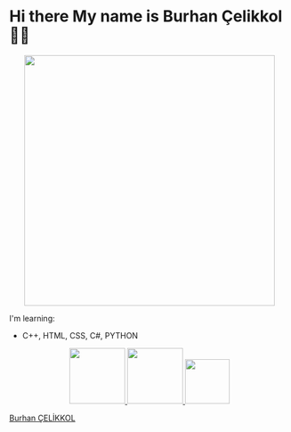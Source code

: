 # Hi there My name is Burhan Çelikkol 👋🏻

<p align=center><img align="center" src="https://trhiphopgundemi.com/green_stable.gif" width="450"></p>

I'm learning:
<br>
 * C++, HTML, CSS, C#, PYTHON

<p align=center> <a href="https://github.com/burhanclkkl">        <img src="https://rapidapi.com/blog/wp-content/uploads/2017/01/octocat.gif" width="100"> </a> 
<a href="https://www.linkedin.com/in/burhan-clkkl/">        <img src="https://i.pinimg.com/originals/de/b4/6f/deb46f02a59e3b3a2aa58fac16290d63.gif" width="100"> </a>  
<a href="https://twitter.com/burhan_clkkl">        <img src="https://i.giphy.com/media/M9O6ePwNJ58UMF1Rvq/giphy.webp" width="80"> </a> </p>
<div class="LI-profile-badge"  data-version="v1" data-size="medium" data-locale="tr_TR" data-type="vertical" data-theme="dark" data-vanity="burhan-clkkl"><a class="LI-simple-link" href='https://tr.linkedin.com/in/burhan-clkkl?trk=profile-badge'>Burhan ÇELİKKOL</a></div>


